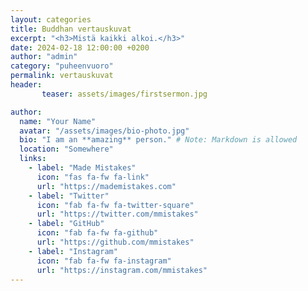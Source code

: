 ```yaml
---
layout: categories
title: Buddhan vertauskuvat
excerpt: "<h3>Mistä kaikki alkoi.</h3>"
date: 2024-02-18 12:00:00 +0200
author: "admin"
category: "puheenvuoro"
permalink: vertauskuvat
header: 
       teaser: assets/images/firstsermon.jpg

author:
  name: "Your Name"
  avatar: "/assets/images/bio-photo.jpg"
  bio: "I am an **amazing** person." # Note: Markdown is allowed
  location: "Somewhere"
  links:
    - label: "Made Mistakes"
      icon: "fas fa-fw fa-link"
      url: "https://mademistakes.com"
    - label: "Twitter"
      icon: "fab fa-fw fa-twitter-square"
      url: "https://twitter.com/mmistakes"
    - label: "GitHub"
      icon: "fab fa-fw fa-github"
      url: "https://github.com/mmistakes"
    - label: "Instagram"
      icon: "fab fa-fw fa-instagram"
      url: "https://instagram.com/mmistakes"
---
```

